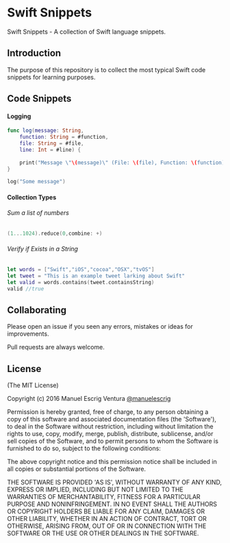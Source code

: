 # Swift Snippets 
Swift Snippets - A collection of Swift language snippets.

## Introduction
The purpose of this repository is to collect the most typical Swift code snippets for learning purposes.

## Code Snippets

#### Logging

```swift
func log(message: String,
    function: String = #function,
    file: String = #file,
    line: Int = #line) {
        
    print("Message \"\(message)\" (File: \(file), Function: \(function), Line: \(line))")
}
    
log("Some message")
```

#### Collection Types

###### Sum a list of numbers
```swift
(1...1024).reduce(0,combine: +)
```

###### Verify if Exists in a String
```swift
let words = ["Swift","iOS","cocoa","OSX","tvOS"]
let tweet = "This is an example tweet larking about Swift"
let valid = words.contains(tweet.containsString)
valid //true
```





## Collaborating
Please open an issue if you seen any errors, mistakes or ideas for improvements.

Pull requests are always welcome.

## License

(The MIT License)

Copyright (c) 2016 Manuel Escrig Ventura [@manuelescrig](https://www.twitter.com/manuelescrig)

Permission is hereby granted, free of charge, to any person obtaining a copy of this software and associated documentation files (the 'Software'), to deal in the Software without restriction, including without limitation the rights to use, copy, modify, merge, publish, distribute, sublicense, and/or sell copies of the Software, and to permit persons to whom the Software is furnished to do so, subject to the following conditions:

The above copyright notice and this permission notice shall be included in all copies or substantial portions of the Software.

THE SOFTWARE IS PROVIDED 'AS IS', WITHOUT WARRANTY OF ANY KIND, EXPRESS OR IMPLIED, INCLUDING BUT NOT LIMITED TO THE WARRANTIES OF MERCHANTABILITY, FITNESS FOR A PARTICULAR PURPOSE AND NONINFRINGEMENT. IN NO EVENT SHALL THE AUTHORS OR COPYRIGHT HOLDERS BE LIABLE FOR ANY CLAIM, DAMAGES OR OTHER LIABILITY, WHETHER IN AN ACTION OF CONTRACT, TORT OR OTHERWISE, ARISING FROM, OUT OF OR IN CONNECTION WITH THE SOFTWARE OR THE USE OR OTHER DEALINGS IN THE SOFTWARE.
